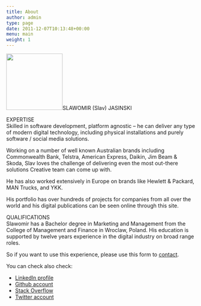```yaml
---
title: About
author: admin
type: page
date: 2011-12-07T10:13:48+00:00
menu: main
weight: 1
---
```

[<img loading="lazy" class="alignright size-thumbnail wp-image-382" src="/wp-content/uploads/2018/01/Coder-sm-150x150.png" alt="" width="150" height="150" srcset="http://www.jasinski.us/wp-content/uploads/2018/01/Coder-sm-150x150.png 150w, http://www.jasinski.us/wp-content/uploads/2018/01/Coder-sm-60x60.png 60w" sizes="(max-width: 150px) 100vw, 150px" />][1]SLAWOMIR (Slav) JASINSKI

EXPERTISE  
Skilled in software development, platform agnostic &#8211; he can deliver any type of modern digital technology, including physical installations and purely software / social media solutions.

Working on a number of well known Australian brands including Commonwealth Bank, Telstra, American Express, Daikin, Jim Beam & Skoda, Slav loves the challenge of delivering even the most out-there solutions Creative team can come up with. 

He has also worked extensively in Europe on brands like Hewlett & Packard, MAN Trucks, and YKK.

His portfolio has over hundreds of projects for companies from all over the world and his digital publications can be seen online through this site.

QUALIFICATIONS  
Slawomir has a Bachelor degree in Marketing and Management from the College of Management and Finance in Wroclaw, Poland. His education is supported by twelve years experience in the digital industry on broad range roles.

So if you want to use this experience, please use this form to [contact][2].

You can check also check:

  * [LinkedIn profile][3]
  * <a href="https://github.com/slav123" target="_blank" rel="noreferrer noopener">Github account</a> 
  * [Stack Overflow][4]
  * [Twitter account][5]

 [1]: /wp-content/uploads/2018/01/Coder-sm.png
 [2]: /contact/ "Contact"
 [3]: https://www.linkedin.com/in/slawomirjasinski/
 [4]: https://stackoverflow.com/users/432573/
 [5]: https://twitter.com/slavomirj